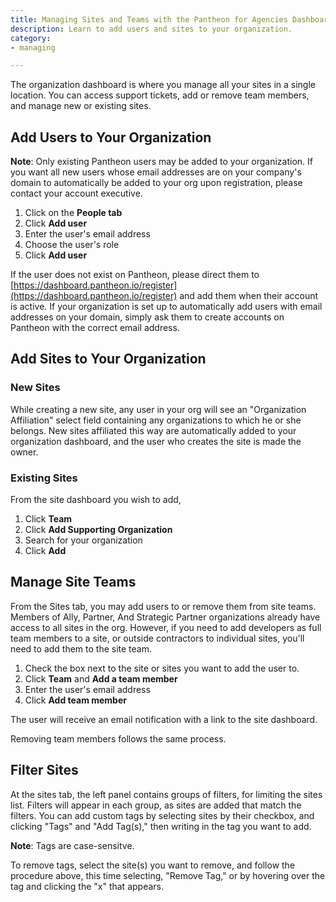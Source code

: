```yaml
---
title: Managing Sites and Teams with the Pantheon for Agencies Dashboard
description: Learn to add users and sites to your organization.
category:
- managing

---
```


The organization dashboard is where you manage all your sites in a single location. You can access support tickets, add or remove team members, and manage new or existing sites.

## Add Users to Your Organization

**Note**: Only existing Pantheon users may be added to your organization. If you want all new users whose email addresses are on your company's domain to automatically be added to your org upon registration, please contact your account executive.

1. Click on the **People tab**
2. Click **Add user**
3. Enter the user's email address
4. Choose the user's role
5. Click **Add user**

If the user does not exist on Pantheon, please direct them to  [https://dashboard.pantheon.io/register](https://dashboard.pantheon.io/register) and add them when their account is active. If your organization is set up to automatically add users with email addresses on your domain, simply ask them to create accounts on Pantheon with the correct email address.

## Add Sites to Your Organization

### New Sites

While creating a new site, any user in your org will see an "Organization Affiliation" select field containing any organizations to which he or she belongs. New sites affiliated this way are automatically added to your organization dashboard, and the user who creates the site is made the owner.

### Existing Sites

From the site dashboard you wish to add,


1. Click **Team**
2. Click **Add Supporting Organization** 
3. Search for your organization
4. Click **Add**


## Manage Site Teams

From the Sites tab, you may add users to or remove them from site teams. Members of Ally, Partner, And Strategic Partner organizations already have access to all sites in the org. However, if you need to add developers as full team members to a site, or outside contractors to individual sites, you'll need to add them to the site team.

1. Check the box next to the site or sites you want to add the user to.
2. Click **Team** and **Add a team member**
3. Enter the user's email address
4. Click **Add team member**

The user will receive an email notification with a link to the site dashboard.

Removing team members follows the same process.


## Filter Sites

At the sites tab, the left panel contains groups of filters, for limiting the sites list. Filters will appear in each group, as sites are added that match the filters. You can add custom tags by selecting sites by their checkbox, and clicking "Tags" and "Add Tag(s)," then writing in the tag you want to add.

**Note**: Tags are case-sensitve.

To remove tags, select the site(s) you want to remove, and follow the procedure above, this time selecting, "Remove Tag," or by hovering over the tag and clicking the "x" that appears.
